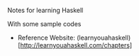 Notes for learning Haskell

With some sample codes

+ Reference Website: (learnyouahaskell)[http://learnyouahaskell.com/chapters]
